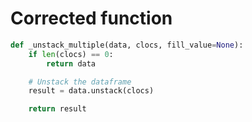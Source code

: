 # Corrected function

```python
def _unstack_multiple(data, clocs, fill_value=None):
    if len(clocs) == 0:
        return data

    # Unstack the dataframe
    result = data.unstack(clocs)

    return result
```